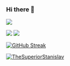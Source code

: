 ### Hi there 👋

![](http://github-profile-summary-cards.vercel.app/api/cards/profile-details?username=TheSuperiorStanislav&theme=moonlight)

![](http://github-profile-summary-cards.vercel.app/api/cards/repos-per-language?username=TheSuperiorStanislav&theme=moonlight) ![](http://github-profile-summary-cards.vercel.app/api/cards/stats?username=TheSuperiorStanislav&theme=moonlight)

[![GitHub Streak](http://github-readme-streak-stats.herokuapp.com?user=TheSuperiorStanislav&theme=dracula&card_width=400)](https://git.io/streak-stats)

<p align="left"> <a href="https://github.com/ryo-ma/github-profile-trophy"><img src="https://github-profile-trophy.vercel.app/?username=TheSuperiorStanislav&theme=dracula" alt="TheSuperiorStanislav" /></a></p>
